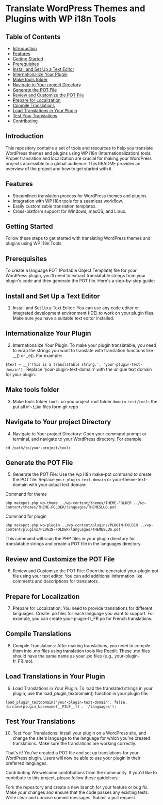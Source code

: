 # Translate WordPress Themes and Plugins with WP i18n Tools

## Table of Contents

- [Introduction](#introduction)
- [Features](#features) 
- [Getting Started](#getting-started)
- [Prerequisites](#prerequisites)
- [Install and Set Up a Text Editor](#install-and-set-up-a-text-editor)
- [Internationalize Your Plugin](#internationalize-your-plugin)
- [Make tools folder](#make-tools-folder)
- [Navigate to Your project Directory](#navigate-to-your-project-directory)
- [Generate the POT File](#generate-the-pot-file)
- [Review and Customize the POT File](#review-and-customize-the-pot-file)
- [Prepare for Localization](#prepare-for-localization)
- [Compile Translations](#compile-translations)
- [Load Translations in Your Plugin](#load-translations-in-your-plugin)
- [Test Your Translations](#test-your-translations)
- [Contributing](#contributing)

## Introduction

This repository contains a set of tools and resources to help you translate WordPress themes and plugins using WP i18n (Internationalization) tools. Proper translation and localization are crucial for making your WordPress projects accessible to a global audience. This README provides an overview of the project and how to get started with it.

## Features

- Streamlined translation process for WordPress themes and plugins.
- Integration with WP i18n tools for a seamless workflow.
- Easily customizable translation templates.
- Cross-platform support for Windows, macOS, and Linux.

## Getting Started

Follow these steps to get started with translating WordPress themes and plugins using WP i18n Tools.

## Prerequisites
To create a language POT (Portable Object Template) file for your WordPress plugin, you'll need to extract translatable strings from your plugin's code and then generate the POT file. Here's a step-by-step guide:

## Install and Set Up a Text Editor
1. Install and Set Up a Text Editor: You can use any code editor or integrated development environment (IDE) to work on your plugin files. Make sure you have a suitable text editor installed.

## Internationalize Your Plugin
2. Internationalize Your Plugin: To make your plugin translatable, you need to wrap the strings you want to translate with translation functions like __() or _e(). For example:

`$text = __('This is a translatable string.', 'your-plugin-text-domain');`
Replace 'your-plugin-text-domain' with the unique text domain for your plugin.

## Make tools folder
3. Make tools folder `tools` on you project root folder `domain.test/tools` the put all `WP-i18n` files form git repo

## Navigate to Your project Directory
4. Navigate to Your project Directory: Open your command prompt or terminal, and navigate to your WordPress directory. For example:

`cd /path/to/your-project/tools`

## Generate the POT File
5. Generate the POT File: Use the wp i18n make-pot command to create the POT file. Replace `your-plugin-text-domain` or your-theme-text-domain with your actual text domain:

Command for theme
```
php makepot.php wp-theme ../wp-content/themes/THEME-FOLDER ../wp-content/themes/THEME-FOLDER/languages/THEMESLUG.pot
```


Command for plugin
```
php makepot.php wp-plugin ../wp-content/plugins/PLUGIN-FOLDER ../wp-content/plugins/PLUGIN-FOLDER/languages/THEMESLUG.pot
```

This command will scan the PHP files in your plugin directory for translatable strings and create a POT file in the languages directory.

## Review and Customize the POT File
6. Review and Customize the POT File: Open the generated your-plugin.pot file using your text editor. You can add additional information like comments and descriptions for translators.

## Prepare for Localization
7. Prepare for Localization: You need to provide translations for different languages. Create .po files for each language you want to support. For example, you can create your-plugin-fr_FR.po for French translations.

## Compile Translations
8. Compile Translations: After making translations, you need to compile them into .mo files using translation tools like Poedit. These .mo files should have the same name as your .po files (e.g., your-plugin-fr_FR.mo).

## Load Translations in Your Plugin
9. Load Translations in Your Plugin: To load the translated strings in your plugin, use the load_plugin_textdomain() function in your plugin file:

```
load_plugin_textdomain('your-plugin-text-domain', false, dirname(plugin_basename(__FILE__)) . '/languages');
```

## Test Your Translations
10. Test Your Translations: Install your plugin on a WordPress site, and change the site's language to the language for which you've created translations. Make sure the translations are working correctly.

That's it! You've created a POT file and set up translations for your WordPress plugin. Users will now be able to use your plugin in their preferred languages.

Contributing
We welcome contributions from the community. If you'd like to contribute to this project, please follow these guidelines:

Fork the repository and create a new branch for your feature or bug fix.
Make your changes and ensure that the code passes any existing tests.
Write clear and concise commit messages.
Submit a pull request.
